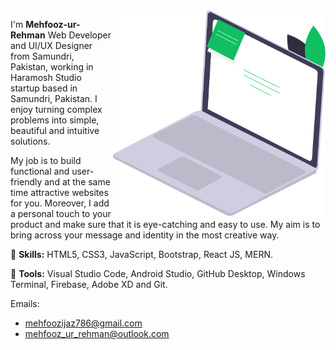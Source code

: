 <img src="./laptop.svg" min-width="340px" max-width="400px" width="340px" align="right" alt="laptop">

<p align="left"> 
I'm <strong>Mehfooz-ur-Rehman</strong> Web Developer and UI/UX Designer from Samundri, Pakistan, working in Haramosh Studio startup based in Samundri, Pakistan. I enjoy turning complex problems into simple, beautiful and intuitive solutions.
 
My job is to build functional and user-friendly and at the same time attractive websites for you. Moreover, I add a personal touch to your product and make sure that it is eye-catching and easy to use. My aim is to bring across your message and identity in the most creative way.
</p>

<p align="left">
  🦄 <strong>Skills:</strong> HTML5, CSS3, JavaScript, Bootstrap, React JS, MERN.
</p>

<p align="left">
  💼 <strong>Tools:</strong> Visual Studio Code, Android Studio, GitHub Desktop, Windows Terminal, Firebase, Adobe XD and Git.
</p>

Emails:

- mehfoozijaz786@gmail.com
- mehfooz_ur_rehman@outlook.com

